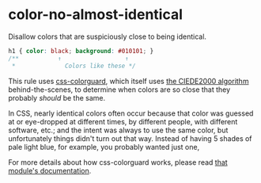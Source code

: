 # color-no-almost-identical

Disallow colors that are suspiciously close to being identical.

```css
h1 { color: black; background: #010101; }
/**           ↑                  ↑
 *              Colors like these */
```

This rule uses [css-colorguard](https://github.com/SlexAxton/css-colorguard), which itself uses [the CIEDE2000 algorithm](http://en.wikipedia.org/wiki/Color_difference#CIEDE2000) behind-the-scenes, to determine when colors are so close that they probably *should* be the same.

In CSS, nearly identical colors often occur because that color was guessed at or eye-dropped at different times, by different people, with different software, etc.; and the intent was always to use the same color, but unfortunately things didn't turn out that way. Instead of having 5 shades of pale light blue, for example, you probably wanted just one,

For more details about how css-colorguard works, please read [that module's documentation]([css-colorguard](https://github.com/SlexAxton/css-colorguard)).
